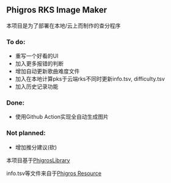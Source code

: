 ## Phigros RKS Image Maker

本项目是为了部署在本地/云上而制作的查分程序

### To do:
- 重写一个好看的UI
- 加入更多报错的判断
- 增加自动更新歌曲难度文件
- 加入在本地计算pks于云端rks不同时更新info.tsv, difficulty.tsv
- 加入历史记录功能

### Done:
- 使用Github Action实现全自动生成图片

### Not planned:
- 增加推分建议(砍)


本项目基于[PhigrosLibrary](https://github.com/7aGiven/PhigrosLibrary)

info.tsv等文件来自于[Phigros Resource](https://github.com/7aGiven/Phigros_Resource)

